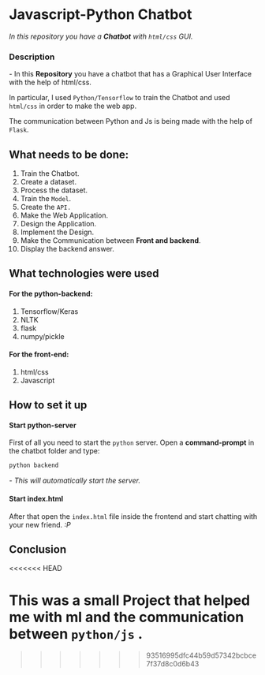# Javascript-Python Chatbot

*In this repository you have a **Chatbot** with `html/css` GUI.*

### Description

\- In this **Repository** you have a chatbot that has a Graphical User Interface with the help of html/css.

In particular, I used `Python/Tensorflow` to train the Chatbot and used `html/css` in order to make the web app. 

The communication between Python and Js is being made with the help of `Flask`.

## What needs to be done:

1. Train the Chatbot.
 1. Create a dataset.
 2. Process the dataset.
 3. Train the `Model`.
 4. Create the `API.`
2. Make the Web Application.
 1. Design the Application.
 2. Implement the Design.
 3. Make the Communication between **Front and backend**.
 4. Display the backend answer.

## What technologies were used

#### For the python-backend:
1. Tensorflow/Keras
2. NLTK
3. flask
4. numpy/pickle

#### For the front-end:

1. html/css
2. Javascript



## How to set it up 

#### Start python-server
First of all you need to start the `python` server. Open a **command-prompt** in the chatbot folder and type:
```bash
python backend
``` 
*- This will automatically start the server.*

#### Start index.html

After that open the `index.html` file inside the frontend and start chatting with your new friend. *:P*

## Conclusion
<<<<<<< HEAD

This was a small Project that helped me with ml and the communication between `python/js` .
=======
>>>>>>> 93516995dfc44b59d57342bcbce7f37d8c0d6b43
